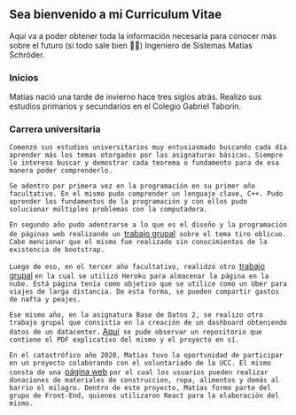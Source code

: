 ## Sea bienvenido a mi Curriculum Vitae

Aquí va a poder obtener toda la información necesaria para conocer más sobre el futuro (si todo sale bien 🙏🏼) Ingeniero de Sistemas Matías Schröder.

### Inicios

Matías nació una tarde de invierno hace tres siglos atrás.
Realizo sus estudios primarios y secundarios en el Colegio Gabriel Taborin.

### Carrera universitaria

`Comenzó sus estudios universitarios muy entusiasmado buscando cada día aprender más los temas otorgados por las asignaturas básicas. Siempre le intereso buscar y demostrar cada teorema o fundamento para de esa manera poder comprenderlo.`

`Se adentro por primera vez en la programación en su primer año facultativo. En el mismo pudo comprender un lenguaje clave, C++. Pudo aprender los fundamentos de la programación y con ellos pudo solucionar múltiples problemas con la computadora.`

`En segundo año pudo adentrarse a lo que es el diseño y la programación de páginas web realizando un `[trabajo grupal](https://ucc-labcompu2.github.io/proyecto2018-pato-dejaste/index.html)` sobre el tema tiro oblicuo. Cabe mencionar que el mismo fue realizado sin conocimientos de la existencia de bootstrap.`

`Luego de eso, en el tercer año facultativo, realidzó otro `[trabajo grupal](https://malucar.herokuapp.com/) `en la cual se utilizó Heroku para almacenar la página en la nube. Está página tenía como objetivo que se utilice como un Uber para viajes de larga distancia. De esta forma, se pueden compartir gastos de nafta y peajes.`

`Ese mismo año, en la asignatura Base de Datos 2, se realizo otro trabajo grupal que consistía en la creación de un dashboard obteniendo datos de un datacenter.` [Aquí](https://github.com/matischroder/UsaGunViolence)` se pude observar un repositorio que contiene el PDF explicativo del mismo y el proyecto en sí.`

`En el catastrófico año 2020, Matías tuvo la oportunidad de participar en un proyecto colaborando con el voluntariado de la UCC. El mismo consta de una `[página web](https://voluntariadoing.ucc.edu.ar/) `por el cual los usuarios pueden realizar donaciones de materiales de construccion, ropa, alimentos y demás al barrio el milagro. Dentro de este proyecto, Matías formo parte del grupo de Front-End, quienes utilizaron React para la elaboración del mismo.`




